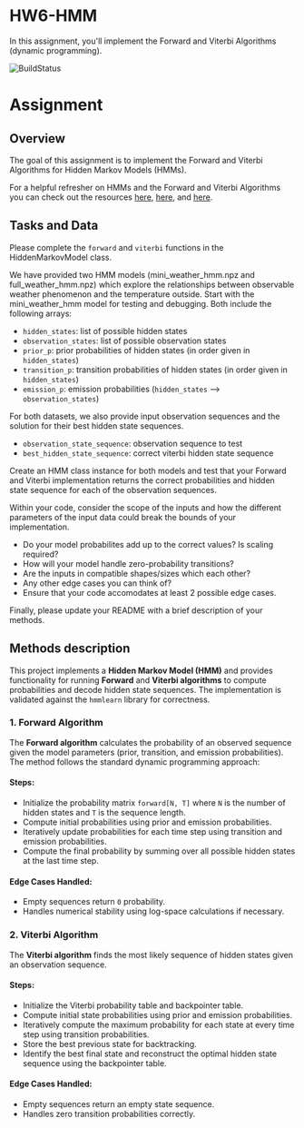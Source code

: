 # HW6-HMM

In this assignment, you'll implement the Forward and Viterbi Algorithms (dynamic programming).

![BuildStatus](https://github.com/zoechen0717/BMI203-HW6-HMM/workflows/badge.svg?event=push)

# Assignment

## Overview

The goal of this assignment is to implement the Forward and Viterbi Algorithms for Hidden Markov Models (HMMs).

For a helpful refresher on HMMs and the Forward and Viterbi Algorithms you can check out the resources [here](https://web.stanford.edu/~jurafsky/slp3/A.pdf),
[here](https://towardsdatascience.com/markov-and-hidden-markov-model-3eec42298d75), and [here](https://pieriantraining.com/viterbi-algorithm-implementation-in-python-a-practical-guide/).


## Tasks and Data
Please complete the `forward` and `viterbi` functions in the HiddenMarkovModel class.

We have provided two HMM models (mini_weather_hmm.npz and full_weather_hmm.npz) which explore the relationships between observable weather phenomenon and the temperature outside. Start with the mini_weather_hmm model for testing and debugging. Both include the following arrays:
* `hidden_states`: list of possible hidden states
* `observation_states`: list of possible observation states
* `prior_p`: prior probabilities of hidden states (in order given in `hidden_states`)
* `transition_p`: transition probabilities of hidden states (in order given in `hidden_states`)
* `emission_p`: emission probabilities (`hidden_states` --> `observation_states`)



For both datasets, we also provide input observation sequences and the solution for their best hidden state sequences.
 * `observation_state_sequence`: observation sequence to test
* `best_hidden_state_sequence`: correct viterbi hidden state sequence


Create an HMM class instance for both models and test that your Forward and Viterbi implementation returns the correct probabilities and hidden state sequence for each of the observation sequences.

Within your code, consider the scope of the inputs and how the different parameters of the input data could break the bounds of your implementation.
  * Do your model probabilites add up to the correct values? Is scaling required?
  * How will your model handle zero-probability transitions?
  * Are the inputs in compatible shapes/sizes which each other?
  * Any other edge cases you can think of?
  * Ensure that your code accomodates at least 2 possible edge cases.

Finally, please update your README with a brief description of your methods.

## Methods description
This project implements a **Hidden Markov Model (HMM)** and provides functionality for running **Forward** and **Viterbi algorithms** to compute probabilities and decode hidden state sequences. The implementation is validated against the `hmmlearn` library for correctness.

### **1. Forward Algorithm**
The **Forward algorithm** calculates the probability of an observed sequence given the model parameters (prior, transition, and emission probabilities). The method follows the standard dynamic programming approach:

#### **Steps:**
  - Initialize the probability matrix `forward[N, T]` where `N` is the number of hidden states and `T` is the sequence length.
  - Compute initial probabilities using prior and emission probabilities.
  - Iteratively update probabilities for each time step using transition and emission probabilities.
  - Compute the final probability by summing over all possible hidden states at the last time step.

#### **Edge Cases Handled:**
- Empty sequences return `0` probability.
- Handles numerical stability using log-space calculations if necessary.

### **2. Viterbi Algorithm**
The **Viterbi algorithm** finds the most likely sequence of hidden states given an observation sequence.

#### **Steps:**
  - Initialize the Viterbi probability table and backpointer table.
  - Compute initial state probabilities using prior and emission probabilities.
  - Iteratively compute the maximum probability for each state at every time step using transition probabilities.
  - Store the best previous state for backtracking.
  - Identify the best final state and reconstruct the optimal hidden state sequence using the backpointer table.

#### **Edge Cases Handled:**
- Empty sequences return an empty state sequence.
- Handles zero transition probabilities correctly.

